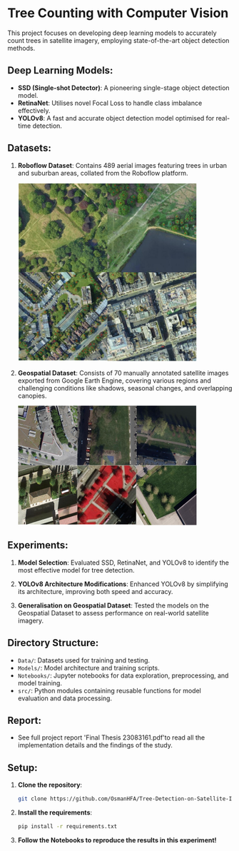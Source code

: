 # Tree Counting with Computer Vision

This project focuses on developing deep learning models to accurately count trees in satellite imagery, employing state-of-the-art object detection methods.

## Deep Learning Models:
- **SSD (Single-shot Detector)**: A pioneering single-stage object detection model.
- **RetinaNet**: Utilises novel Focal Loss to handle class imbalance effectively.
- **YOLOv8**: A fast and accurate object detection model optimised for real-time detection.

## Datasets:
1. **Roboflow Dataset**: Contains 489 aerial images featuring trees in urban and suburban areas, collated from the Roboflow platform.

   <img src="Images/Tree_Dataset.png" alt="Roboflow Dataset" width="400"/>

3. **Geospatial Dataset**: Consists of 70 manually annotated satellite images exported from Google Earth Engine, covering various regions and challenging conditions like shadows, seasonal changes, and overlapping canopies.

   <img src="Images/GEE_test_images.png" alt="Geospatial Dataset" width="400"/>

## Experiments:
1. **Model Selection**: Evaluated SSD, RetinaNet, and YOLOv8 to identify the most effective model for tree detection.
   
2. **YOLOv8 Architecture Modifications**: Enhanced YOLOv8 by simplifying its architecture, improving both speed and accuracy.

3. **Generalisation on Geospatial Dataset**: Tested the models on the Geospatial Dataset to assess performance on real-world satellite imagery.

## Directory Structure:
- `Data/`: Datasets used for training and testing.
- `Models/`: Model architecture and training scripts.
- `Notebooks/`: Jupyter notebooks for data exploration, preprocessing, and model training.
- `src/`: Python modules containing reusable functions for model evaluation and data processing.

## Report:
- See full project report 'Final Thesis 23083161.pdf'to read all the implementation details and the findings of the study.

## Setup:

1. **Clone the repository**:
   ```bash
   git clone https://github.com/OsmanHFA/Tree-Detection-on-Satellite-Imagery-Using-YOLO.git
2. **Install the requirements**:
   ```bash
   pip install -r requirements.txt
3. **Follow the Notebooks to reproduce the results in this experiment!**
